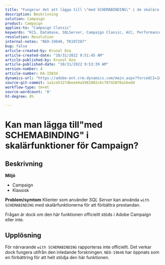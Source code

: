 ```yaml
---
title: "Fungerar det att lägga till \"med SCHEMABINDING\" i de skalära funktionerna för Campaign?"
description: Beskrivning
solution: Campaign
product: Campaign
applies-to: "Campaign Classic"
keywords: "KCS, Database, SQLServer, Campaign Classic, ACC, Performance"
resolution: Resolution
internal-notes: "NEO-19646, TK197287"
bug: false
article-created-by: Krunal Oza
article-created-date: "10/31/2022 9:51:45 AM"
article-published-by: Krunal Oza
article-published-date: "10/31/2022 9:53:39 AM"
version-number: 4
article-number: KA-15034
dynamics-url: "https://adobe-ent.crm.dynamics.com/main.aspx?forceUCI=1&pagetype=entityrecord&etn=knowledgearticle&id=ebb6e79d-0159-ed11-9561-6045bd0067ea"
source-git-commit: 1a1ce5327dbee44a5961002c6c70742076a16ed4
workflow-type: tm+mt
source-wordcount: '0'
ht-degree: 0%

---
```


# Kan man lägga till&quot;med SCHEMABINDING&quot; i skalärfunktioner för Campaign?

## Beskrivning

<b>Miljö</b>
- Campaign
- Klassisk



<b>Problem/symtom</b>
Klienter som använder *SQL Server* kan använda `with SCHEMABINDING` med skalärfunktionerna för att förbättra prestandan.

Frågan är dock om den här funktionen officiellt stöds i Adobe Campaign eller inte.




## Upplösning


För närvarande `with SCHEMABINDING` rapporteras inte officiellt. Det verkar dock fungera utifrån den inledande forskningen. `NEO-19646` har öppnats som en förbättring för att helt stödja den här funktionen.
